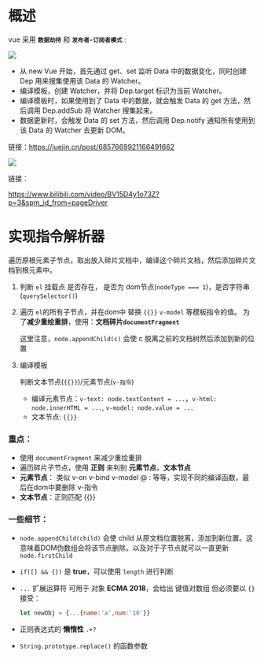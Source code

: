 # 概述

vue 采用 **`数据劫持`** 和 **`发布者-订阅者模式`** :

![](https://cdn.yinhengli.com/image-20200804221209264.png)

- 从 new Vue 开始，首先通过 get、set 监听 Data 中的数据变化，同时创建 Dep 用来搜集使用该 Data 的 Watcher。
- 编译模板，创建 Watcher，并将 Dep.target 标识为当前 Watcher。
- 编译模板时，如果使用到了 Data 中的数据，就会触发 Data 的 get 方法，然后调用 Dep.addSub 将 Watcher 搜集起来。
- 数据更新时，会触发 Data 的 set 方法，然后调用 Dep.notify 通知所有使用到该 Data 的 Watcher 去更新 DOM。



链接：https://juejin.cn/post/6857669921166491662



![](https://img-blog.csdn.net/20180710160224173?watermark/2/text/aHR0cHM6Ly9ibG9nLmNzZG4ubmV0L2xvbmd6aG91ZmVuZw==/font/5a6L5L2T/fontsize/400/fill/I0JBQkFCMA==/dissolve/70)



链接：

https://www.bilibili.com/video/BV15D4y1o73Z?p=3&spm_id_from=pageDriver





# 实现指令解析器

遍历原根元素子节点，取出放入碎片文档中，编译这个碎片文档，然后添加碎片文档到根元素中。  

1. 判断 `el` 挂载点 是否存在， 是否为 dom节点(`nodeType === 1`)，是否字符串(`querySelector()`)

2. 遍历 `el`的所有子节点，并在dom中 替换 `{{}}` `v-model` 等模板指令的值。 为了**减少重绘重排**，使用：**文档碎片`documentFragment`**

   这里注意，`node.appendChild(c)` 会使 c 脱离之前的文档树然后添加到新的位置

3. 编译模板

   判断文本节点(`{{}}`)/元素节点(`v-指令`)

   - 编译元素节点：`v-text: node.textContent = ...`，`v-html: node.innerHTML = ...`,  `v-model: node.value = ...`
   - 文本节点:  `{{}}`

### **重点：**

- 使用 `documentFragment` 来减少重绘重排
- 遍历碎片子节点，使用 **正则** 来判别 **元素节点**，**文本节点**
- **元素节点**： 类似 v-on v-bind v-model @ : 等等，实现不同的编译函数，最后在dom中要删除 v-指令
- **文本节点**：正则匹配 {{}} 



### 一些细节：

- `node.appendChild(child)` 会使 child 从原文档位置脱离，添加到新位置。这意味着DOM伪数组会将该节点删除。以及对于子节点就可以一直更新 `node.firstChild`

- `if([] && {})` 是 **true**，可以使用 `length` 进行判断

- `...` 扩展运算符 可用于 对象 **ECMA 2018**，会给出 键值对数组  但必须要以 `{}` 接受：

  ```javascript
  let newObj = {...{name:'a',num:'10'}}
  ```

- 正则表达式的 **懒惰性** `.+?`

- `String.prototype.replace()` 的函数参数

